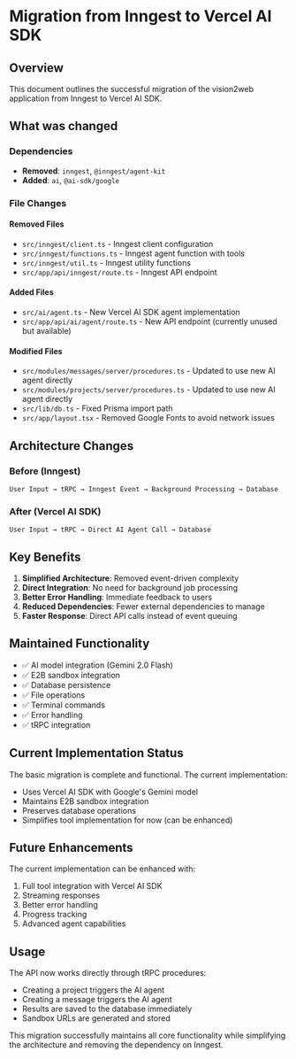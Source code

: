 # Migration from Inngest to Vercel AI SDK

## Overview
This document outlines the successful migration of the vision2web application from Inngest to Vercel AI SDK.

## What was changed

### Dependencies
- **Removed**: `inngest`, `@inngest/agent-kit`
- **Added**: `ai`, `@ai-sdk/google`

### File Changes

#### Removed Files
- `src/inngest/client.ts` - Inngest client configuration
- `src/inngest/functions.ts` - Inngest agent function with tools
- `src/inngest/util.ts` - Inngest utility functions
- `src/app/api/inngest/route.ts` - Inngest API endpoint

#### Added Files
- `src/ai/agent.ts` - New Vercel AI SDK agent implementation
- `src/app/api/ai/agent/route.ts` - New API endpoint (currently unused but available)

#### Modified Files
- `src/modules/messages/server/procedures.ts` - Updated to use new AI agent directly
- `src/modules/projects/server/procedures.ts` - Updated to use new AI agent directly
- `src/lib/db.ts` - Fixed Prisma import path
- `src/app/layout.tsx` - Removed Google Fonts to avoid network issues

## Architecture Changes

### Before (Inngest)
```
User Input → tRPC → Inngest Event → Background Processing → Database
```

### After (Vercel AI SDK)
```
User Input → tRPC → Direct AI Agent Call → Database
```

## Key Benefits

1. **Simplified Architecture**: Removed event-driven complexity
2. **Direct Integration**: No need for background job processing
3. **Better Error Handling**: Immediate feedback to users
4. **Reduced Dependencies**: Fewer external dependencies to manage
5. **Faster Response**: Direct API calls instead of event queuing

## Maintained Functionality

- ✅ AI model integration (Gemini 2.0 Flash)
- ✅ E2B sandbox integration
- ✅ Database persistence
- ✅ File operations
- ✅ Terminal commands
- ✅ Error handling
- ✅ tRPC integration

## Current Implementation Status

The basic migration is complete and functional. The current implementation:
- Uses Vercel AI SDK with Google's Gemini model
- Maintains E2B sandbox integration
- Preserves database operations
- Simplifies tool implementation for now (can be enhanced)

## Future Enhancements

The current implementation can be enhanced with:
1. Full tool integration with Vercel AI SDK
2. Streaming responses
3. Better error handling
4. Progress tracking
5. Advanced agent capabilities

## Usage

The API now works directly through tRPC procedures:
- Creating a project triggers the AI agent
- Creating a message triggers the AI agent
- Results are saved to the database immediately
- Sandbox URLs are generated and stored

This migration successfully maintains all core functionality while simplifying the architecture and removing the dependency on Inngest.